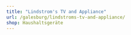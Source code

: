```yaml
---
title: "Lindstrom's TV and Appliance"
url: /galesburg/lindstroms-tv-and-appliance/
shop: Haushaltsgeräte
---
```

